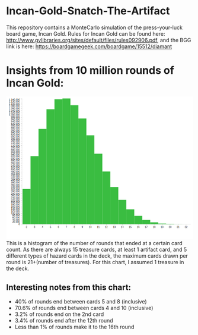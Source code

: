 # Incan-Gold-Snatch-The-Artifact
This repository contains a MonteCarlo simulation of the press-your-luck board game, Incan Gold. Rules for Incan Gold can be found here: http://www.gvlibraries.org/sites/default/files/rules092906.pdf, and the BGG link is here: https://boardgamegeek.com/boardgame/15512/diamant

Insights from 10 million rounds of Incan Gold:
========
![alt text](https://raw.githubusercontent.com/rupaulsdatarace/incan-gold-snatch-the-artifact/master/incangoldmontecarlo.png)
This is a histogram of the number of rounds that ended at a certain card count. As there are always 15 treasure cards, at least 1 artifact card, and 5 different types of hazard cards in the deck, the maximum cards drawn per round is 21+(number of treasures). For this chart, I assumed 1 treasure in the deck. 

Interesting notes from this chart: 
-----------
+ 40% of rounds end between cards 5 and 8 (inclusive)
+ 70.6% of rounds end between cards 4 and 10 (inclusive)
+ 3.2% of rounds end on the 2nd card
+ 3.4% of rounds end after the 12th round
+ Less than 1% of rounds make it to the 16th round
